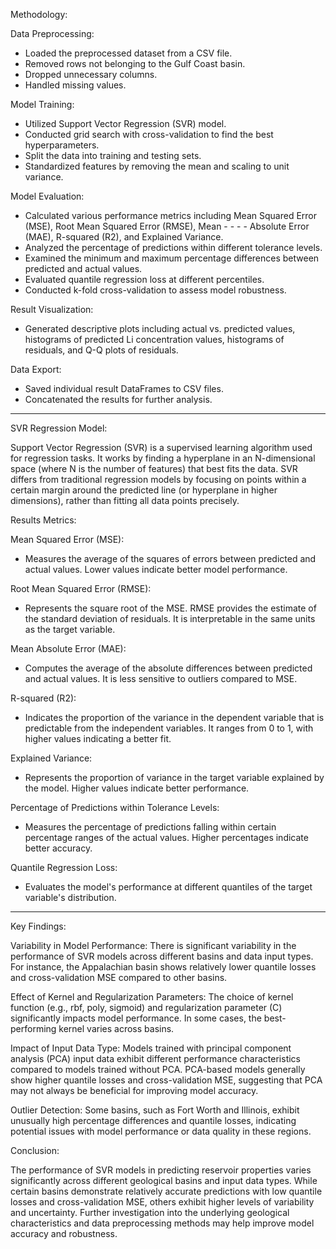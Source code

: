 Methodology:

Data Preprocessing:
- Loaded the preprocessed dataset from a CSV file.
- Removed rows not belonging to the Gulf Coast basin.
- Dropped unnecessary columns.
- Handled missing values.

Model Training:
- Utilized Support Vector Regression (SVR) model.
- Conducted grid search with cross-validation to find the best hyperparameters.
- Split the data into training and testing sets.
- Standardized features by removing the mean and scaling to unit variance.

Model Evaluation:
- Calculated various performance metrics including Mean Squared Error (MSE), Root Mean Squared Error (RMSE), Mean - - - - Absolute Error (MAE), R-squared (R2), and Explained Variance.
- Analyzed the percentage of predictions within different tolerance levels.
- Examined the minimum and maximum percentage differences between predicted and actual values.
- Evaluated quantile regression loss at different percentiles.
- Conducted k-fold cross-validation to assess model robustness.

Result Visualization:
- Generated descriptive plots including actual vs. predicted values, histograms of predicted Li concentration values, histograms of residuals, and Q-Q plots of residuals.

Data Export:
- Saved individual result DataFrames to CSV files.
- Concatenated the results for further analysis.

<!-- ============================================================================================================== -->
---

SVR Regression Model:

Support Vector Regression (SVR) is a supervised learning algorithm used for regression tasks. It works by finding a hyperplane in an N-dimensional space (where N is the number of features) that best fits the data. SVR differs from traditional regression models by focusing on points within a certain margin around the predicted line (or hyperplane in higher dimensions), rather than fitting all data points precisely.

Results Metrics:

Mean Squared Error (MSE):
- Measures the average of the squares of errors between predicted and actual values. Lower values indicate better model performance.

Root Mean Squared Error (RMSE):
- Represents the square root of the MSE. RMSE provides the estimate of the standard deviation of residuals. It is interpretable in the same units as the target variable.

Mean Absolute Error (MAE):
- Computes the average of the absolute differences between predicted and actual values. It is less sensitive to outliers compared to MSE.

R-squared (R2):
- Indicates the proportion of the variance in the dependent variable that is predictable from the independent variables. It ranges from 0 to 1, with higher values indicating a better fit.

Explained Variance:
- Represents the proportion of variance in the target variable explained by the model. Higher values indicate better performance.

Percentage of Predictions within Tolerance Levels:
- Measures the percentage of predictions falling within certain percentage ranges of the actual values. Higher percentages indicate better accuracy.

Quantile Regression Loss:
- Evaluates the model's performance at different quantiles of the target variable's distribution.

<!-- ============================================================================================================== -->
---

Key Findings:

Variability in Model Performance: There is significant variability in the performance of SVR models across different basins and data input types. For instance, the Appalachian basin shows relatively lower quantile losses and cross-validation MSE compared to other basins.

Effect of Kernel and Regularization Parameters: The choice of kernel function (e.g., rbf, poly, sigmoid) and regularization parameter (C) significantly impacts model performance. In some cases, the best-performing kernel varies across basins.

Impact of Input Data Type: Models trained with principal component analysis (PCA) input data exhibit different performance characteristics compared to models trained without PCA. PCA-based models generally show higher quantile losses and cross-validation MSE, suggesting that PCA may not always be beneficial for improving model accuracy.

Outlier Detection: Some basins, such as Fort Worth and Illinois, exhibit unusually high percentage differences and quantile losses, indicating potential issues with model performance or data quality in these regions.

Conclusion:

The performance of SVR models in predicting reservoir properties varies significantly across different geological basins and input data types. While certain basins demonstrate relatively accurate predictions with low quantile losses and cross-validation MSE, others exhibit higher levels of variability and uncertainty. Further investigation into the underlying geological characteristics and data preprocessing methods may help improve model accuracy and robustness.